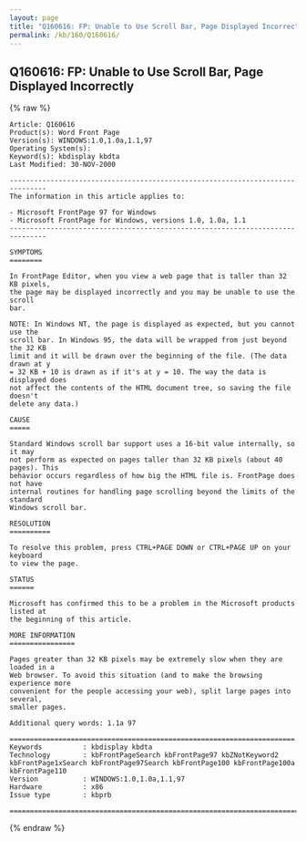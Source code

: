 ```yaml
---
layout: page
title: "Q160616: FP: Unable to Use Scroll Bar, Page Displayed Incorrectly"
permalink: /kb/160/Q160616/
---
```


## Q160616: FP: Unable to Use Scroll Bar, Page Displayed Incorrectly

{% raw %}

	Article: Q160616
	Product(s): Word Front Page
	Version(s): WINDOWS:1.0,1.0a,1.1,97
	Operating System(s): 
	Keyword(s): kbdisplay kbdta
	Last Modified: 30-NOV-2000
	
	-------------------------------------------------------------------------------
	The information in this article applies to:
	
	- Microsoft FrontPage 97 for Windows 
	- Microsoft FrontPage for Windows, versions 1.0, 1.0a, 1.1 
	-------------------------------------------------------------------------------
	
	SYMPTOMS
	========
	
	In FrontPage Editor, when you view a web page that is taller than 32 KB pixels,
	the page may be displayed incorrectly and you may be unable to use the scroll
	bar.
	
	NOTE: In Windows NT, the page is displayed as expected, but you cannot use the
	scroll bar. In Windows 95, the data will be wrapped from just beyond the 32 KB
	limit and it will be drawn over the beginning of the file. (The data drawn at y
	= 32 KB + 10 is drawn as if it's at y = 10. The way the data is displayed does
	not affect the contents of the HTML document tree, so saving the file doesn't
	delete any data.)
	
	CAUSE
	=====
	
	Standard Windows scroll bar support uses a 16-bit value internally, so it may
	not perform as expected on pages taller than 32 KB pixels (about 40 pages). This
	behavior occurs regardless of how big the HTML file is. FrontPage does not have
	internal routines for handling page scrolling beyond the limits of the standard
	Windows scroll bar.
	
	RESOLUTION
	==========
	
	To resolve this problem, press CTRL+PAGE DOWN or CTRL+PAGE UP on your keyboard
	to view the page.
	
	STATUS
	======
	
	Microsoft has confirmed this to be a problem in the Microsoft products listed at
	the beginning of this article.
	
	MORE INFORMATION
	================
	
	Pages greater than 32 KB pixels may be extremely slow when they are loaded in a
	Web browser. To avoid this situation (and to make the browsing experience more
	convenient for the people accessing your web), split large pages into several,
	smaller pages.
	
	Additional query words: 1.1a 97
	
	======================================================================
	Keywords          : kbdisplay kbdta 
	Technology        : kbFrontPageSearch kbFrontPage97 kbZNotKeyword2 kbFrontPage1xSearch kbFrontPage97Search kbFrontPage100 kbFrontPage100a kbFrontPage110
	Version           : WINDOWS:1.0,1.0a,1.1,97
	Hardware          : x86
	Issue type        : kbprb
	
	=============================================================================
	

{% endraw %}

